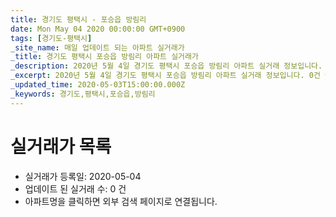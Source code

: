```yaml
---
title: 경기도 평택시 - 포승읍 방림리
date: Mon May 04 2020 00:00:00 GMT+0900
tags: [경기도-평택시]
_site_name: 매일 업데이트 되는 아파트 실거래가
_title: 경기도 평택시 포승읍 방림리 아파트 실거래가
_description: 2020년 5월 4일 경기도 평택시 포승읍 방림리 아파트 실거래 정보입니다. 0건 아파트 정보가 있습니다.
_excerpt: 2020년 5월 4일 경기도 평택시 포승읍 방림리 아파트 실거래 정보입니다. 0건 아파트 정보가 있습니다.
_updated_time: 2020-05-03T15:00:00.000Z
_keywords: 경기도,평택시,포승읍,방림리
---
```






# 실거래가 목록
- 실거래가 등록일: 2020-05-04
- 업데이트 된 실거래 수: 0 건
- 아파트명을 클릭하면 외부 검색 페이지로 연결됩니다.




